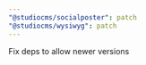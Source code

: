 ```yaml
---
"@studiocms/socialposter": patch
"@studiocms/wysiwyg": patch
---
```


Fix deps to allow newer versions
